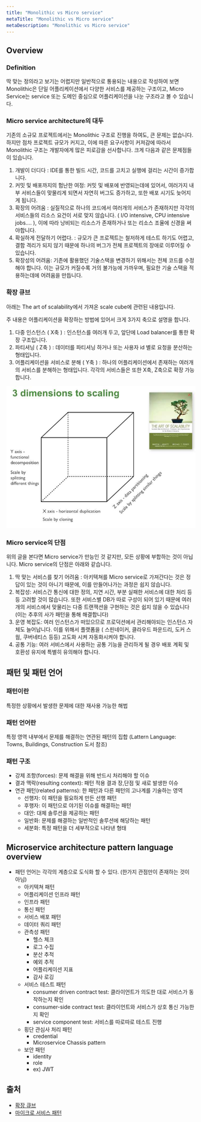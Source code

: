 ```yaml
---
title: "Monolithic vs Micro service"
metaTitle: "Monolithic vs Micro service"
metaDescription: "Monolithic vs Micro service"
---
```


## Overview

### Definition

딱 맞는 정의라고 보기는 어렵지만 일반적으로 통용되는 내용으로 작성하여 보면
Monolithic은 단일 어플리케이션에서 다양한 서비스를 제공하는 구조이고,
Micro Service는 service 또는 도메인 중심으로 어플리케이션을 나눈 구조라고 볼 수 있습니다.

### Micro service architecture의 대두

기존의 소규모 프로젝트에서는 Monolithic 구조로 진행을 하여도, 큰 문제는 없습니다.
하지만 점차 프로젝트 규모가 커지고, 이에 따른 요구사항이 커져감에 따라서 Monolithic 구조는 개발자에게 많은 피로감을 선사합니다.
크게 다음과 같은 문제점들이 있습니다.

1. 개발이 더디다 : IDE를 통한 빌드 시간, 코드를 고치고 실행에 걸리는 시간이 증가합니다.
2. 커밋 및 배포까지의 험난한 여정: 커밋 및 배포에 반영되는데에 있어서, 여러가지 내부 서비스들이 맞물리게 되면서 자연히 버그도 증가하고, 또한 배포 시기도 늦어지게 됩니다.
3. 확장의 어려움 : 실질적으로 하나의 코드에서 여러개의 서비스가 존재하지만 각각의 서비스들의 리소스 요건이 서로 맞지 않습니다. ( I/O intensive, CPU intensive jobs.... ), 이에 따라 낭비되는 리소스가 존재하거나 또는 리소스 조율에 신경을 써야합니다.
4. 확실하게 전달하기 어렵다. : 규모가 큰 프로젝트는 철저하게 테스트 하기도 어렵고, 결함 격리가 되지 않기 때문에 하나의 버그가 전체 프로젝트의 장애로 이루어질 수 있습니다.
5. 확장성의 어려움: 기존에 활용했던 기술스택을 변경하기 위해서는 전체 코드를 수정해야 합니다. 이는 규모가 커질수록 거의 불가능에 가까우며, 필요한 기술 스택을 적용하는데에 어려움을 만듭니다.

### 확장 큐브

아래는 The art of scalability에서 가져온 scale cube에 관련된 내용입니다.

주 내용은 어플리케이션을 확장하는 방법에 있어서 크게 3가지 축으로 설명을 합니다.

1. 다중 인스턴스 ( X축 ) : 인스턴스를 여러개 두고, 앞단에 Load balancer를 통한 확장 구조입니다.
2. 파티셔닝 ( Z축 ) : 데이터를 파티셔닝 하거나 또는 사용자 id 별로 요청을 분산하는 형태입니다.
3. 어플리케이션을 서비스로 분해 ( Y축 ) : 하나의 어플리케이션에서 존재하는 여러개의 서비스를 분해하는 형태입니다. 각각의 서비스들은 또한 X축, Z축으로 확장 가능합니다.

![Scale Cube](./img/scaling-cube.jpg)

### Micro service의 단점

위의 글을 본다면 Micro service가 만능인 것 같지만, 모든 상황에 부합하는 것이 아닙니다. Micro service의 단점은 아래와 같습니다.

1. 딱 맞는 서비스를 찾기 어려움 : 아키텍쳐를 Micro service로 가져간다는 것은 정답이 있는 것이 아니기 때문에, 이를 만들어나가는 과정은 쉽지 않습니다.
2. 복잡성: 서비스간 통신에 대한 정의, 지연 시간, 부분 실패한 서비스에 대한 처리 등등 고려할 것이 많습니다. 또한 서비스별 DB가 따로 구성이 되어 있기 때문에 여러개의 서비스에서 맞물리는 다중 트랜잭션을 구현하는 것은 쉽지 않을 수 있습니다 (이는 추후의 사가 패턴을 통해 해결합니다)
3. 운영 복잡도: 여러 인스턴스가 떠있으므로 프로덕션에서 관리해야되는 인스턴스 자체도 늘어납니다. 이를 위해서 플랫폼을 ( 스핀네이커, 클라우드 파운드리, 도커 스웜, 쿠버네티스 등등) 고도화 시켜 자동화시켜야 합니다.
4. 공통 기능: 여러 서비스에서 사용하는 공통 기능을 관리하게 될 경우 배포 계획 및 호환성 유지에 특별히 유의해야 합니다.

## 패턴 및 패턴 언어

### 패턴이란

특정한 상황에서 발생한 문제에 대한 재사용 가능한 해법

### 패턴 언어란

특정 영역 내부에서 문제를 해결하는 연관된 패턴의 집합 (Lattern Language: Towns, Buildings, Construction 도서 참조)

### 패턴 구조

- 강제 조항(forces): 문제 해결을 위해 반드시 처리해야 할 이슈
- 결과 맥락(resulting context): 패턴 적용 결과 장,단점 및 새로 발생한 이슈
- 연관 패턴(related patterns):  한 패턴과 다른 패턴의 고나계를 기술하는 영역
  - 선행자: 이 패턴을 필요하게 만든 선행 패턴
  - 후행자: 이 패턴으로 야기된 이슈를 해결하는 패턴
  - 대안: 대체 솔루션을 제공하는 패턴
  - 일반화: 문제를 해결하는 일반적인 솔루션에 해당하는 패턴
  - 세분화: 특정 패턴을 더 세부적으로 나타낸 형태

## Microservice architecture pattern language overview

- 패턴 언어는 각각의 계층으로 도식화 할 수 있다. (한가지 관점만이 존재하는 것이 아님)
  - 아키텍쳐 패턴
  - 어플리케이션 인프라 패턴
  - 인프라 패턴
  - 통신 패턴
  - 서비스 배포 패턴
  - 데이터 쿼리 패턴
  - 관측성 패턴
    - 헬스 체크
    - 로그 수집
    - 분산 추적
    - 예외 추적
    - 어플리케이션 지표
    - 감사 로깅
  - 서비스 테스트 패턴
    - consumer driven contract test: 클라이언트가 의도한 대로 서비스가 동작하는지 확인
    - consumer-side contract test: 클라이언트와 서비스가 상호 통신 가능한지 확인
    - service component test: 서비스를 따로따로 테스트 진행
  - 횡단 관심사 처리 패턴
    - credential
    - Microservice Chassis pattern
  - 보안 패턴
    - identity
    - role
    - ex) JWT

## 출처

- [확장 큐브](https://microservices.io/articles/scalecube.html)
- [마이크로 서비스 패턴](https://ridibooks.com/books/754028054?_s=instant&_q=%EB%A7%88%EC%9D%B4%ED%81%AC%EB%A1%9C+%EC%84%9C%EB%B9%84%EC%8A%A4+%ED%8C%A8%ED%84%B4)